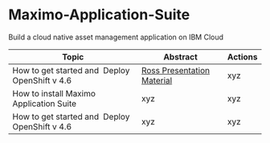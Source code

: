 # Maximo-Application-Suite
Build a cloud native asset management application on IBM Cloud


| Topic | Abstract | Actions |
| ----------- | ----------- | -------- |
| How to get started and  Deploy OpenShift v 4.6  | [Ross Presentation Material](https://ibm.box.com/s/6n1w1din5r4ayhymh1itwu11i93f4j73 ) | xyz |
| How to install Maximo Application Suite | xyz |  xyz |
| How to get started and  Deploy OpenShift v 4.6  | xyz | xyz |
